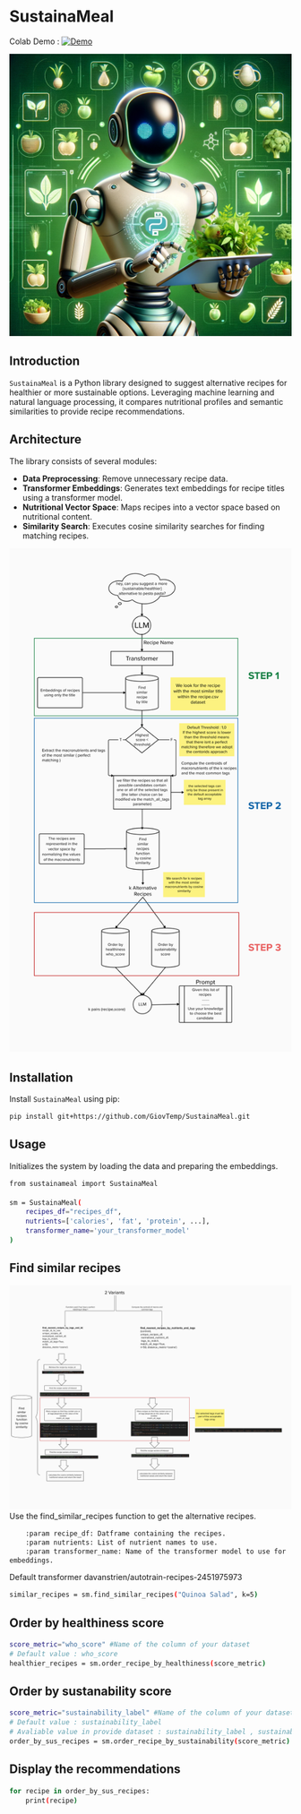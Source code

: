 # SustainaMeal

Colab Demo : [![Demo](https://img.shields.io/badge/Colab-Google_Colab-orange?style=flat&logo=google-colab)](https://colab.research.google.com/path_to_your_notebook)

![SustainaMeal Architecture](docs/sustainameal.png)

## Introduction
`SustainaMeal` is a Python library designed to suggest alternative recipes for healthier or more sustainable options. Leveraging machine learning and natural language processing, it compares nutritional profiles and semantic similarities to provide recipe recommendations.

## Architecture
The library consists of several modules:

- **Data Preprocessing**: Remove unnecessary recipe data.
- **Transformer Embeddings**: Generates text embeddings for recipe titles using a transformer model.
- **Nutritional Vector Space**: Maps recipes into a vector space based on nutritional content.
- **Similarity Search**: Executes cosine similarity searches for finding matching recipes.

![SustainaMeal Architecture](docs/architecture.png)

## Installation
Install `SustainaMeal` using pip:

```bash
pip install git+https://github.com/GiovTemp/SustainaMeal.git
```

## Usage
Initializes the system by loading the data and preparing the embeddings.
```bash
from sustainameal import SustainaMeal

sm = SustainaMeal(
    recipes_df="recipes_df",
    nutrients=['calories', 'fat', 'protein', ...],
    transformer_name='your_transformer_model'
)
```

## Find similar recipes 

![SustainaMeal Function Architecture](docs/architecture_function.png)
Use the find_similar_recipes function to get the alternative recipes.

        :param recipe_df: Datframe containing the recipes.
        :param nutrients: List of nutrient names to use.
        :param transformer_name: Name of the transformer model to use for embeddings. 

Default transformer davanstrien/autotrain-recipes-2451975973

```bash
similar_recipes = sm.find_similar_recipes("Quinoa Salad", k=5)
```

## Order by healthiness score
```bash
score_metric="who_score" #Name of the column of your dataset
# Default value : who_score
healthier_recipes = sm.order_recipe_by_healthiness(score_metric)
```

## Order by sustanability score
```bash
score_metric="sustainability_label" #Name of the column of your dataset
# Default value : sustainability_label
# Avaliable value in provide dataset : sustainability_label , sustainability_score
order_by_sus_recipes = sm.order_recipe_by_sustainability(score_metric)
```

## Display the recommendations
```bash
for recipe in order_by_sus_recipes:
    print(recipe)
```


